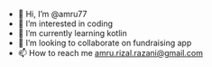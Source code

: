 - 👋 Hi, I’m @amru77
- 👀 I’m interested in coding
- 🌱 I’m currently learning kotlin
- 💞️ I’m looking to collaborate on fundraising app
- 📫 How to reach me amru.rizal.razani@gmail.com

<!---
amru77/amru77 is a ✨ special ✨ repository because its `README.md` (this file) appears on your GitHub profile.
You can click the Preview link to take a look at your changes.
--->
